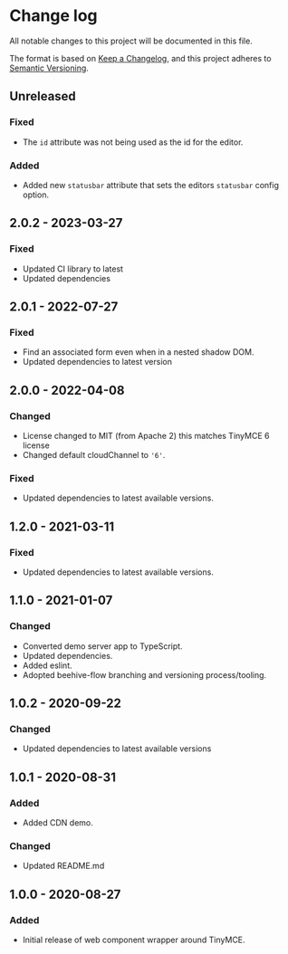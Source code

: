 # Change log
All notable changes to this project will be documented in this file.

The format is based on [Keep a Changelog](https://keepachangelog.com/en/1.0.0/),
and this project adheres to [Semantic Versioning](https://semver.org/spec/v2.0.0.html).

## Unreleased

### Fixed
- The `id` attribute was not being used as the id for the editor.

### Added
- Added new `statusbar` attribute that sets the editors `statusbar` config option.

## 2.0.2 - 2023-03-27

### Fixed
- Updated CI library to latest
- Updated dependencies

## 2.0.1 - 2022-07-27

### Fixed
- Find an associated form even when in a nested shadow DOM.
- Updated dependencies to latest version

## 2.0.0 - 2022-04-08

### Changed
- License changed to MIT (from Apache 2) this matches TinyMCE 6 license
- Changed default cloudChannel to `'6'`.

### Fixed
- Updated dependencies to latest available versions.

## 1.2.0 - 2021-03-11

### Fixed
- Updated dependencies to latest available versions.

## 1.1.0 - 2021-01-07

### Changed
- Converted demo server app to TypeScript.
- Updated dependencies.
- Added eslint.
- Adopted beehive-flow branching and versioning process/tooling.

## 1.0.2 - 2020-09-22

### Changed
- Updated dependencies to latest available versions

## 1.0.1 - 2020-08-31

### Added
- Added CDN demo.

### Changed
- Updated README.md

## 1.0.0 - 2020-08-27

### Added
- Initial release of web component wrapper around TinyMCE.
